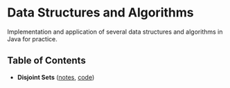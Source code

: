 # Data Structures and Algorithms

Implementation and application of several data structures and algorithms in Java for practice.

## Table of Contents

- **Disjoint Sets** ([notes](./notes/UF.md), [code](./src/main/java/com/paraskarnawat/dsa/datastructures/unionfind))